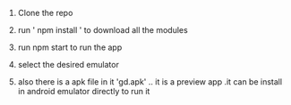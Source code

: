 1. Clone the repo

2. run ' npm install ' to download all the modules

3. run npm start to run the app

4. select the desired emulator

5. also there is a apk file in it 'gd.apk' .. it is a preview app .it can be install in android emulator directly to run it
